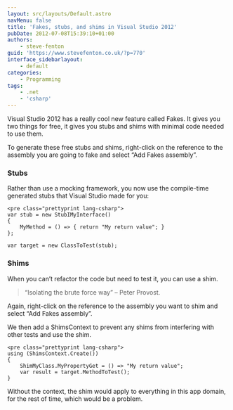 ```yaml
---
layout: src/layouts/Default.astro
navMenu: false
title: 'Fakes, stubs, and shims in Visual Studio 2012'
pubDate: 2012-07-08T15:39:10+01:00
authors:
    - steve-fenton
guid: 'https://www.stevefenton.co.uk/?p=770'
interface_sidebarlayout:
    - default
categories:
    - Programming
tags:
    - .net
    - 'csharp'
---
```


Visual Studio 2012 has a really cool new feature called Fakes. It gives you two things for free, it gives you stubs and shims with minimal code needed to use them.

To generate these free stubs and shims, right-click on the reference to the assembly you are going to fake and select “Add Fakes assembly”.

### Stubs

Rather than use a mocking framework, you now use the compile-time generated stubs that Visual Studio made for you:

```
<pre class="prettyprint lang-csharp">
var stub = new StubIMyInterface()
{
    MyMethod = () => { return "My return value"; }
};

var target = new ClassToTest(stub);
```
### Shims

When you can’t refactor the code but need to test it, you can use a shim.

> “Isolating the brute force way” – Peter Provost.

Again, right-click on the reference to the assembly you want to shim and select “Add Fakes assembly”.

We then add a ShimsContext to prevent any shims from interfering with other tests and use the shim.

```
<pre class="prettyprint lang-csharp">
using (ShimsContext.Create())
{
    ShimMyClass.MyPropertyGet = () => "My return value";
    var result = target.MethodToTest();
}
```
Without the context, the shim would apply to everything in this app domain, for the rest of time, which would be a problem.